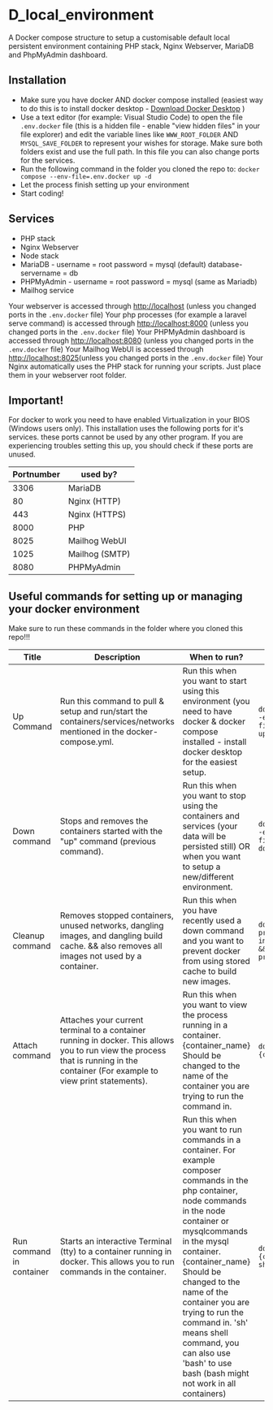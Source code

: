 # D_local_environment
A Docker compose structure to setup a customisable default local persistent environment containing PHP stack, Nginx Webserver, MariaDB and PhpMyAdmin dashboard.

## Installation
- Make sure you have docker AND docker compose installed (easiest way to do this is to install docker desktop - [Download Docker Desktop](https://www.docker.com/products/docker-desktop) )
- Use a text editor (for example: Visual Studio Code) to open the file `.env.docker` file (this is a hidden file - enable "view hidden files" in your file explorer) and edit the variable lines like `WWW_ROOT_FOLDER` AND `MYSQL_SAVE_FOLDER` to represent your wishes for storage. Make sure both folders exist and use the full path. In this file you can also change ports for the services. 
- Run the following command in the folder you cloned the repo to: `docker compose --env-file=.env.docker up -d`
- Let the process finish setting up your environment
- Start coding!

## Services
- PHP stack
- Nginx Webserver
- Node stack
- MariaDB - username = root password = mysql (default) database-servername = db
- PHPMyAdmin - username = root password = mysql (same as Mariadb)
- Mailhog service

Your webserver is accessed through [http://localhost](http://localhost) (unless you changed ports in the `.env.docker` file)
Your php processes (for example a laravel serve command) is accessed through [http://localhost:8000](http://localhost:8000) (unless you changed ports in the `.env.docker` file)
Your PHPMyAdmin dashboard is accessed through [http://localhost:8080](http://localhost:8080) (unless you changed ports in the `.env.docker` file)
Your Mailhog WebUI is accessed through [http://localhost:8025](http://localhost:8025)(unless you changed ports in the `.env.docker` file)
Your Nginx automatically uses the PHP stack for running your scripts. Just place them in your webserver root folder. 

## Important!
For docker to work you need to have enabled Virtualization in your BIOS (Windows users only).
This installation uses the following ports for it's services. these ports cannot be used by any other program. If you are experiencing troubles setting this up, you should check if these ports are unused. 

| Portnumber | used by? |
|---|---|
| 3306 | MariaDB |
| 80 | Nginx (HTTP) |
| 443 | Nginx (HTTPS) |
| 8000 | PHP |
| 8025 | Mailhog WebUI |
| 1025 | Mailhog (SMTP) |
| 8080 | PHPMyAdmin |


## Useful commands for setting up or managing your docker environment
Make sure to run these commands in the folder where you cloned this repo!!!

|  Title | Description  | When to run?  |  Command |
|---|---|---|---|
| Up Command  | Run this command to pull & setup and run/start the containers/services/networks mentioned in the docker-compose.yml. | Run this when you want to start using this environment (you need to have docker & docker compose installed - install docker desktop for the easiest setup. | `docker compose --env-file=.env.docker up -d` |
| Down command | Stops and removes the containers started with the "up" command (previous command). | Run this when you want to stop using the containers and services (your data will be persisted still) OR when you want to setup a new/different environment. | `docker compose --env-file=.env.docker down` |
| Cleanup command | Removes stopped containers, unused networks, dangling images, and dangling build cache. && also removes all images not used by a container. | Run this when you have recently used a down command and you want to prevent docker from using stored cache to build new images. | `docker system prune && docker image prune -a && docker system prune` |
| Attach command | Attaches your current terminal to a container running in docker. This allows you to run view the process that is running in the container (For example to view print statements). | Run this when you want to view the process running in a container. {container_name} Should be changed to the name of the container you are trying to run the command in. | `docker attach {container_name}` |
| Run command in container | Starts an interactive Terminal (tty) to a container running in docker. This allows you to run commands in the container. | Run this when you want to run commands in a container. For example composer commands in the php container, node commands in the node container or mysqlcommands in the mysql container. {container_name} Should be changed to the name of the container you are trying to run the command in. 'sh' means shell command, you can also use 'bash' to use bash (bash might not work in all containers) | `docker exec -it {container_name} sh` |
